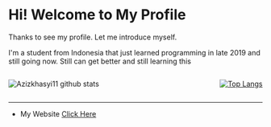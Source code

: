 # Hi! Welcome to My Profile

Thanks to see my profile. Let me introduce myself.

I'm a student from Indonesia that just learned programming in late 2019 and still going now. Still can get better and still learning this


<div style="display:flex; justify-content: space-between; gap: 10px">

![Azizkhasyi11 github stats](https://github-readme-stats.vercel.app/api?username=azizkhasyi11&show_icons=true&theme=tokyonight&locale&border_radius=5)

[![Top Langs](https://github-readme-stats.vercel.app/api/top-langs/?username=Azizkhasyi11&langs_count=8&layout=compact&hide_border=true&theme=tokyonight&border_radius=5)](https://github.com/Azizkhasyi11)

</div>

---
- My Website
  [Click Here](https://azizkhasyi11.github.io)

